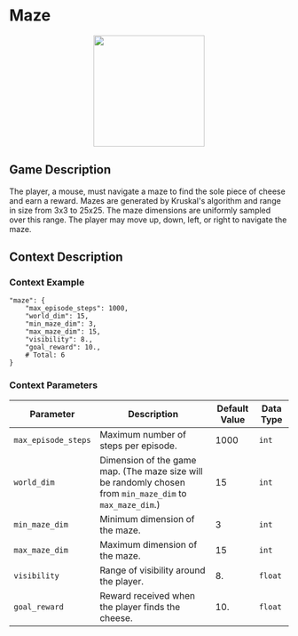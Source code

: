 # Maze

<div style="text-align:center">
    <img src="https://raw.githubusercontent.com/openai/procgen/master/screenshots/maze.png" width="200px">
</div>

## Game Description
The player, a mouse, must navigate a maze to find the sole piece of cheese and earn a reward. Mazes are generated by Kruskal's algorithm and range in size from 3x3 to 25x25. The maze dimensions are uniformly sampled over this range. The player may move up, down, left, or right to navigate the maze.


## Context Description

### Context Example
```
"maze": {
    "max_episode_steps": 1000,
    "world_dim": 15,
    "min_maze_dim": 3,
    "max_maze_dim": 15,
    "visibility": 8.,
    "goal_reward": 10.,
    # Total: 6
}

```

### Context Parameters
| Parameter | Description | Default Value | Data Type |
|-----------|-------------|---------------|-----------|
|`max_episode_steps`| Maximum number of steps per episode. | 1000 | `int` |
|`world_dim`| Dimension of the game map. (The maze size will be randomly chosen from `min_maze_dim` to `max_maze_dim`.) | 15 | `int` |
|`min_maze_dim`| Minimum dimension of the maze. | 3 | `int` |
|`max_maze_dim`| Maximum dimension of the maze. | 15 | `int` |
|`visibility`| Range of visibility around the player. | 8. | `float` |
|`goal_reward`| Reward received when the player finds the cheese. | 10. | `float` |
